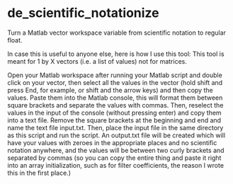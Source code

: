 # de_scientific_notationize
Turn a Matlab vector workspace variable from scientific notation to regular float.


In case this is useful to anyone else, here is how I use this tool:
This tool is meant for 1 by X vectors (i.e. a list of values) not for matrices.

Open your Matlab workspace after running your Matlab script and double click on your vector, then select all the values in the vector (hold shift and press End, for example, or shift and the arrow keys) and then copy the values. Paste them into the Matlab console, this will format them between square brackets and separate the values with commas. Then, reselect the values in the input of the console (without pressing enter) and copy them into a text file. Remove the square brackets at the beginning and end and name the text file input.txt. Then, place the input file in the same directory as this script and run the script. An output.txt file will be created which will have your values with zeroes in the appropriate places and no scientific notation anywhere, and the values will be between two curly brackets and separated by commas (so you can copy the entire thing and paste it right into an array initialization, such as for filter coefficients, the reason I wrote this in the first place.)
